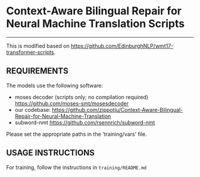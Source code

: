 # Context-Aware Bilingual Repair for Neural Machine Translation Scripts
-------------------------------------------

This is modified based on https://github.com/EdinburghNLP/wmt17-transformer-scripts. 

REQUIREMENTS
------------

The models use the following software:

 - moses decoder (scripts only; no compilation required) https://github.com/moses-smt/mosesdecoder
 - our codebase: https://github.com/zippotju/Context-Aware-Bilingual-Repair-for-Neural-Machine-Translation
 - subword-nmt https://github.com/rsennrich/subword-nmt

Please set the appropriate paths in the 'training/vars' file.


USAGE INSTRUCTIONS
------------------------------------

For training, follow the instructions in `training/README.md`
